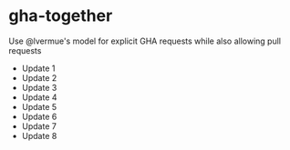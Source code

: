 # gha-together

Use @lvermue's model for explicit GHA requests while also allowing pull requests

- Update 1
- Update 2
- Update 3
- Update 4
- Update 5
- Update 6
- Update 7
- Update 8

